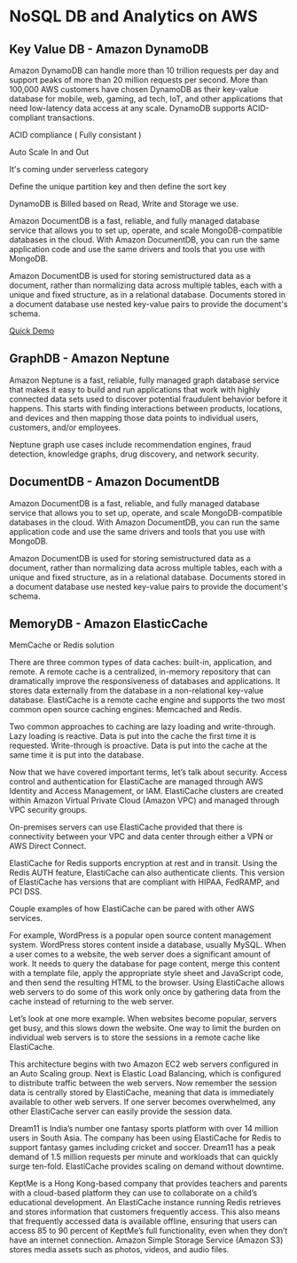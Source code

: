 # NoSQL DB and Analytics on AWS


## Key Value DB - Amazon DynamoDB

Amazon DynamoDB can handle more than 10 trillion requests per day and support peaks of more than 20 million requests per second. More than 100,000 AWS customers have chosen DynamoDB as their key-value database for mobile, web, gaming, ad tech, IoT, and other applications that need low-latency data access at any scale. DynamoDB supports ACID-compliant transactions.

ACID compliance ( Fully consistant )

Auto Scale In and Out

It's coming under serverless category

Define the unique partition key and then define the sort key

DynamoDB is Billed based on Read, Write and Storage we use.

Amazon DocumentDB is a fast, reliable, and fully managed database service that allows you to set up, operate, and scale MongoDB-compatible databases in the cloud. With Amazon DocumentDB, you can run the same application code and use the same drivers and tools that you use with MongoDB.

Amazon DocumentDB is used for storing semistructured data as a document, rather than normalizing data across multiple tables, each with a unique and fixed structure, as in a relational database. Documents stored in a document database use nested key-value pairs to provide the document's schema.

[Quick Demo](https://explore.skillbuilder.aws/files/a/w/aws_prod1_docebosaas_com/1663524000/BLtzY3mMqfIyA2bFxyTBBQ/tincan/e92d27afbf892bd9807456c5d88e791f486908d4/assets/Qs5xp56YQkInMzEK_transcoded-prR_1_V1YOt0GyVG-dynamo-db-demonstration.mp4)

## GraphDB - Amazon Neptune

Amazon Neptune is a fast, reliable, fully managed graph database service that makes it easy to build and run applications that work with highly connected data sets used to discover potential fraudulent behavior before it happens. This starts with finding interactions between products, locations, and devices and then mapping those data points to individual users, customers, and/or employees.

Neptune graph use cases include recommendation engines, fraud detection, knowledge graphs, drug discovery, and network security.


## DocumentDB - Amazon DocumentDB

Amazon DocumentDB is a fast, reliable, and fully managed database service that allows you to set up, operate, and scale MongoDB-compatible databases in the cloud. With Amazon DocumentDB, you can run the same application code and use the same drivers and tools that you use with MongoDB.

Amazon DocumentDB is used for storing semistructured data as a document, rather than normalizing data across multiple tables, each with a unique and fixed structure, as in a relational database. Documents stored in a document database use nested key-value pairs to provide the document's schema.


## MemoryDB - Amazon ElasticCache

MemCache or Redis solution

There are three common types of data caches: built-in, application, and remote. A remote cache is a centralized, in-memory repository that can dramatically improve the responsiveness of databases and applications. It stores data externally from the database in a non-relational key-value database. ElastiCache is a remote cache engine and supports the two most common open source caching engines: Memcached and Redis.

Two common approaches to caching are lazy loading and write-through. Lazy loading is reactive. Data is put into the cache the first time it is requested. Write-through is proactive. Data is put into the cache at the same time it is put into the database.

Now that we have covered important terms, let’s talk about security. Access control and authentication for ElastiCache are managed through AWS Identity and Access Management, or IAM. ElastiCache clusters are created within Amazon Virtual Private Cloud (Amazon VPC) and managed through VPC security groups.

On-premises servers can use ElastiCache provided that there is connectivity between your VPC and data center through either a VPN or AWS Direct Connect.

ElastiCache for Redis supports encryption at rest and in transit. Using the Redis AUTH feature, ElastiCache can also authenticate clients. This version of ElastiCache has versions that are compliant with HIPAA, FedRAMP, and PCI DSS.

Couple examples of how ElastiCache can be pared with other AWS services.

For example, WordPress is a popular open source content management system. WordPress stores content inside a database, usually MySQL. When a user comes to a website, the web server does a significant amount of work. It needs to query the database for page content, merge this content with a template file, apply the appropriate style sheet and JavaScript code, and then send the resulting HTML to the browser. Using ElastiCache allows web servers to do some of this work only once by gathering data from the cache instead of returning to the web server.

Let’s look at one more example. When websites become popular, servers get busy, and this slows down the website. One way to limit the burden on individual web servers is to store the sessions in a remote cache like ElastiCache.

This architecture begins with two Amazon EC2 web servers configured in an Auto Scaling group. Next is Elastic Load Balancing, which is configured to distribute traffic between the web servers. Now remember the session data is centrally stored by ElastiCache, meaning that data is immediately available to other web servers. If one server becomes overwhelmed, any other ElastiCache server can easily provide the session data.

Dream11 is India’s number one fantasy sports platform with over 14 million users in South Asia. The company has been using ElastiCache for Redis to support fantasy games including cricket and soccer. Dream11 has a peak demand of 1.5 million requests per minute and workloads that can quickly surge ten-fold. ElastiCache provides scaling on demand without downtime.

KeptMe is a Hong Kong-based company that provides teachers and parents with a cloud-based platform they can use to collaborate on a child’s educational development. An ElastiCache instance running Redis retrieves and stores information that customers frequently access. This also means that frequently accessed data is available offline, ensuring that users can access 85 to 90 percent of KeptMe’s full functionality, even when they don’t have an internet connection. Amazon Simple Storage Service (Amazon S3) stores media assets such as photos, videos, and audio files.

